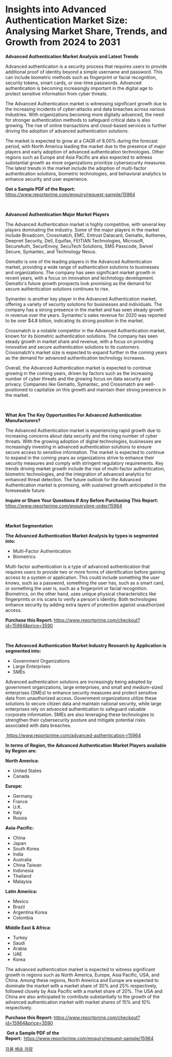 <p><h1>Insights into Advanced Authentication Market Size: Analysing Market Share, Trends, and Growth from 2024 to 2031</h1></p><p><strong>Advanced Authentication Market Analysis and Latest Trends</strong></p>
<p><p>Advanced authentication is a security process that requires users to provide additional proof of identity beyond a simple username and password. This can include biometric methods such as fingerprint or facial recognition, security tokens, smart cards, or one-time passwords. Advanced authentication is becoming increasingly important in the digital age to protect sensitive information from cyber threats.</p><p>The Advanced Authentication market is witnessing significant growth due to the increasing incidents of cyber-attacks and data breaches across various industries. With organizations becoming more digitally advanced, the need for stronger authentication methods to safeguard critical data is also growing. The rise of online transactions and cloud-based services is further driving the adoption of advanced authentication solutions.</p><p>The market is expected to grow at a CAGR of 8.00% during the forecast period, with North America leading the market due to the presence of major players and early adoption of advanced authentication technologies. Other regions such as Europe and Asia Pacific are also expected to witness substantial growth as more organizations prioritize cybersecurity measures. The latest trends in the market include the adoption of multi-factor authentication solutions, biometric technologies, and behavioral analytics to enhance security and user experience.</p></p>
<p><strong>Get a Sample PDF of the Report:&nbsp;</strong> <a href="https://www.reportprime.com/enquiry/request-sample/15964">https://www.reportprime.com/enquiry/request-sample/15964</a></p>
<p>&nbsp;</p>
<p><strong>Advanced Authentication Major Market Players</strong></p>
<p><p>The Advanced Authentication market is highly competitive, with several key players dominating the industry. Some of the major players in the market include Broadcom, Crossmatch, EMC, Entrust Datacard, Gemalto, Authenex, Deepnet Security, Dell, Equifax, FEITIAN Technologies, Microsoft, SecureAuth, SecurEnvoy, SecuTech Solutions, SMS Passcode, Swivel Secure, Symantec, and Technology Nexus.</p><p>Gemalto is one of the leading players in the Advanced Authentication market, providing a wide range of authentication solutions to businesses and organizations. The company has seen significant market growth in recent years, with a focus on innovation and technology development. Gemalto's future growth prospects look promising as the demand for secure authentication solutions continues to rise.</p><p>Symantec is another key player in the Advanced Authentication market, offering a variety of security solutions for businesses and individuals. The company has a strong presence in the market and has seen steady growth in revenue over the years. Symantec's sales revenue for 2020 was reported to be over $4.8 billion, indicating its strong position in the market.</p><p>Crossmatch is a notable competitor in the Advanced Authentication market, known for its biometric authentication solutions. The company has seen steady growth in market share and revenue, with a focus on providing innovative and secure authentication solutions to its customers. Crossmatch's market size is expected to expand further in the coming years as the demand for advanced authentication technology increases.</p><p>Overall, the Advanced Authentication market is expected to continue growing in the coming years, driven by factors such as the increasing number of cyber threats and the growing focus on data security and privacy. Companies like Gemalto, Symantec, and Crossmatch are well-positioned to capitalize on this growth and maintain their strong presence in the market.</p></p>
<p>&nbsp;</p>
<p><strong>What Are The Key Opportunities For Advanced Authentication Manufacturers?</strong></p>
<p><p>The Advanced Authentication market is experiencing rapid growth due to increasing concerns about data security and the rising number of cyber threats. With the growing adoption of digital technologies, businesses are increasingly investing in advanced authentication solutions to ensure secure access to sensitive information. The market is expected to continue to expand in the coming years as organizations strive to enhance their security measures and comply with stringent regulatory requirements. Key trends driving market growth include the rise of multi-factor authentication, biometric technologies, and the integration of advanced analytics for enhanced threat detection. The future outlook for the Advanced Authentication market is promising, with sustained growth anticipated in the foreseeable future.</p></p>
<p><strong>Inquire or Share Your Questions If Any Before Purchasing This Report:</strong> <a href="https://www.reportprime.com/enquiry/pre-order/15964">https://www.reportprime.com/enquiry/pre-order/15964</a></p>
<p>&nbsp;</p>
<p><strong>Market Segmentation</strong></p>
<p><strong>The Advanced Authentication Market Analysis by types is segmented into:</strong></p>
<p><ul><li>Multi-Factor Authentication</li><li>Biometrics</li></ul></p>
<p><p>Multi-factor authentication is a type of advanced authentication that requires users to provide two or more forms of identification before gaining access to a system or application. This could include something the user knows, such as a password, something the user has, such as a smart card, or something the user is, such as a fingerprint or facial recognition. Biometrics, on the other hand, uses unique physical characteristics like fingerprints or iris scans to verify a person's identity. Both technologies enhance security by adding extra layers of protection against unauthorized access.</p></p>
<p><strong>Purchase this Report:&nbsp;</strong><a href="https://www.reportprime.com/checkout?id=15964&price=3590">https://www.reportprime.com/checkout?id=15964&price=3590</a></p>
<p>&nbsp;</p>
<p><strong>The Advanced Authentication Market Industry Research by Application is segmented into:</strong></p>
<p><ul><li>Government Organizations</li><li>Large Enterprises</li><li>SMEs</li></ul></p>
<p><p>Advanced authentication solutions are increasingly being adopted by government organizations, large enterprises, and small and medium-sized enterprises (SMEs) to enhance security measures and protect sensitive data from unauthorized access. Government organizations utilize these solutions to secure citizen data and maintain national security, while large enterprises rely on advanced authentication to safeguard valuable corporate information. SMEs are also leveraging these technologies to strengthen their cybersecurity posture and mitigate potential risks associated with data breaches.</p></p>
<p><a href="https://www.reportprime.com/advanced-authentication-r15964">&nbsp;https://www.reportprime.com/advanced-authentication-r15964</a></p>
<p><strong>In terms of Region, the Advanced Authentication Market Players available by Region are:</strong></p>
<p>
    <p> <strong> North America: </strong>
        <ul>
            <li>United States</li>
            <li>Canada</li>
        </ul>
        </p> 
    <p> <strong> Europe: </strong>
        <ul>
            <li>Germany</li>
            <li>France</li>
            <li>U.K.</li>
            <li>Italy</li>
            <li>Russia</li>
        </ul>
        </p> 
    <p> <strong> Asia-Pacific: </strong>
        <ul>
            <li>China</li>
            <li>Japan</li>
            <li>South Korea</li>
            <li>India</li>
            <li>Australia</li>
            <li>China Taiwan</li>
            <li>Indonesia</li>
            <li>Thailand</li>
            <li>Malaysia</li>
        </ul>
        </p> 
    <p> <strong> Latin America: </strong>
        <ul>
            <li>Mexico</li>
            <li>Brazil</li>
            <li>Argentina Korea</li>
            <li>Colombia</li>
        </ul>
        </p> 
    <p> <strong> Middle East & Africa: </strong>
        <ul>
            <li>Turkey</li>
            <li>Saudi</li>
            <li>Arabia</li>
            <li>UAE</li>
            <li>Korea</li>
        </ul>
    </p>
    </p>
<p><p>The advanced authentication market is expected to witness significant growth in regions such as North America, Europe, Asia Pacific, USA, and China. Among these regions, North America and Europe are expected to dominate the market with a market share of 30% and 25% respectively, followed closely by Asia Pacific with a market share of 20%. The USA and China are also anticipated to contribute substantially to the growth of the advanced authentication market with market shares of 15% and 10% respectively.</p></p>
<p><strong>Purchase this Report: </strong><a href="https://www.reportprime.com/checkout?id=15964&price=3590">https://www.reportprime.com/checkout?id=15964&price=3590</a></p>
<p>&nbsp;<strong>Get a Sample PDF of the Report:&nbsp;&nbsp;</strong><a href="https://www.reportprime.com/enquiry/request-sample/15964">https://www.reportprime.com/enquiry/request-sample/15964</a></p>
<p><strong></strong></p>
<p><p><a href="https://github.com/jntpkh496620/Market-Research-Report-List-1/blob/main/121411623822.md">자율 배송 차량</a></p></p>